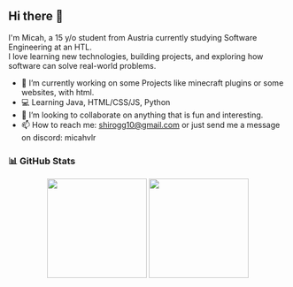 ## Hi there 👋

I'm Micah, a 15 y/o student from Austria currently studying Software Engineering at an HTL.  
I love learning new technologies, building projects, and exploring how software can solve real-world problems.

- 🔭 I’m currently working on some Projects like minecraft plugins or some websites, with html.
- 💻 Learning Java, HTML/CSS/JS, Python
- 👯 I’m looking to collaborate on anything that is fun and interesting.
- 📫 How to reach me: shirogg10@gmail.com or just send me a message on discord: micahvlr

 ### 📊 GitHub Stats

<div align="center">

  <img src="https://github-readme-stats.vercel.app/api?username=MicahXX&show_icons=true&theme=tokyonight" height="180em" />
  <img src="https://github-readme-stats.vercel.app/api/top-langs/?username=MicahXX&layout=compact&theme=tokyonight" height="180em" />

</div>


<!--
**MicahXX/MicahXX** is a ✨ _special_ ✨ repository because its `README.md` (this file) appears on your GitHub profile.

Here are some ideas to get you started:

- 🔭 I’m currently working on ...
- 🌱 I’m currently learning ...
- 👯 I’m looking to collaborate on ...
- 🤔 I’m looking for help with ...
- 💬 Ask me about ...
- 📫 How to reach me: ...
- 😄 Pronouns: ...
- ⚡ Fun fact: ...
-->
